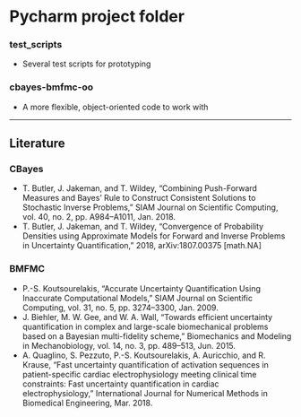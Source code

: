 # Pycharm project folder

### test_scripts
* Several test scripts for prototyping

### cbayes-bmfmc-oo
* A more flexible, object-oriented code to work with

---

## Literature

### CBayes
* T. Butler, J. Jakeman, and T. Wildey, “Combining Push-Forward Measures and Bayes’ Rule to Construct Consistent Solutions to Stochastic Inverse Problems,” SIAM Journal on Scientific Computing, vol. 40, no. 2, pp. A984–A1011, Jan. 2018.
* T. Butler, J. Jakeman, and T. Wildey, “Convergence of Probability Densities using Approximate Models for Forward and Inverse Problems in Uncertainty Quantification,” 2018, arXiv:1807.00375 [math.NA]

### BMFMC
* P.-S. Koutsourelakis, “Accurate Uncertainty Quantification Using Inaccurate Computational Models,” SIAM Journal on Scientific Computing, vol. 31, no. 5, pp. 3274–3300, Jan. 2009.
* J. Biehler, M. W. Gee, and W. A. Wall, “Towards efficient uncertainty quantification in complex and large-scale biomechanical problems based on a Bayesian multi-fidelity scheme,” Biomechanics and Modeling in Mechanobiology, vol. 14, no. 3, pp. 489–513, Jun. 2015.
* A. Quaglino, S. Pezzuto, P.-S. Koutsourelakis, A. Auricchio, and R. Krause, “Fast uncertainty quantification of activation sequences in patient-specific cardiac electrophysiology meeting clinical time constraints: Fast uncertainty quantification in cardiac electrophysiology,” International Journal for Numerical Methods in Biomedical Engineering, Mar. 2018.

